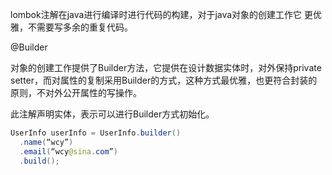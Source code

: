 lombok注解在java进行编译时进行代码的构建，对于java对象的创建工作它 更优雅，不需要写多余的重复代码。

@Builder

对象的创建工作提供了Builder方法，它提供在设计数据实体时，对外保持private setter，而对属性的复制采用Builder的方式，这种方式最优雅，也更符合封装的原则，不对外公开属性的写操作。

此注解声明实体，表示可以进行Builder方式初始化。

```java
UserInfo userInfo = UserInfo.builder()
  .name(“wcy”)
  .email(“wcy@sina.com”)
  .build();
```



